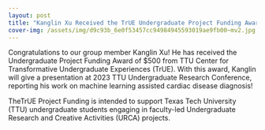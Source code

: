 ```yaml
---
layout: post
title: "Kanglin Xu Received the TrUE Undergraduate Project Funding Award"
cover-img: /assets/img/d9c93b_6e0f53457cc94984945593019ae9fb00~mv2.jpg
---
```

Congratulations to our group member Kanglin Xu! He has received the Undergraduate Project Funding Award of $500 from TTU Center for Transformative Undergraduate Experiences (TrUE). With this award, Kanglin will give a presentation at 2023 TTU Undergraduate Research Conference, reporting his work on machine learning assisted cardiac disease diagnosis!

TheTrUE Project Funding is intended to support Texas Tech University (TTU) undergraduate students engaging in faculty-led Undergraduate Research and Creative Activities (URCA) projects.